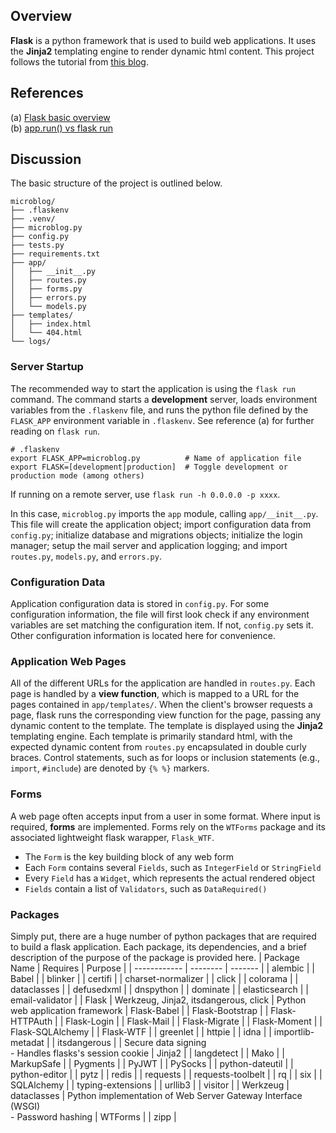 ## Overview
**Flask** is a python framework that is used to build web applications. It uses the **Jinja2** templating engine to render dynamic html content. This project follows the tutorial from [this blog](https://blog.miguelgrinberg.com/post/the-flask-mega-tutorial-part-i-hello-world).

## References
   (a) [Flask basic overview](https://becominghuman.ai/full-stack-web-development-python-flask-javascript-jquery-bootstrap-802dd7d43053)<br>
   (b) [app.run() vs flask run](https://www.twilio.com/blog/how-run-flask-application)

## Discussion
The basic structure of the project is outlined below.
```
microblog/
├── .flaskenv
├── .venv/
├── microblog.py
├── config.py
├── tests.py
├── requirements.txt
├── app/
│   ├── __init__.py
│   ├── routes.py
│   ├── forms.py
│   ├── errors.py
│   └── models.py
├── templates/
│   ├── index.html
│   └── 404.html
└── logs/
```
### Server Startup
The recommended way to start the application is using the `flask run` command. The command starts a **development** server, loads environment variables from the `.flaskenv` file, and runs the python file defined by the `FLASK_APP` environment variable in `.flaskenv`. See reference (a) for further reading on `flask run`.
```
# .flaskenv
export FLASK_APP=microblog.py          # Name of application file
export FLASK=[development|production]  # Toggle development or production mode (among others)
```
If running on a remote server, use `flask run -h 0.0.0.0 -p xxxx`.

In this case, `microblog.py` imports the `app` module, calling `app/__init__.py`. This file will create the application object; import configuration data from `config.py`; initialize database and migrations objects; initialize the login manager; setup the mail server and application logging; and import `routes.py`, `models.py`, and `errors.py`.

### Configuration Data
Application configuration data is stored in `config.py`. For some configuration information, the file will first look check if any environment variables are set matching the configuration item. If not, `config.py` sets it. Other configuration information is located here for convenience.

### Application Web Pages
All of the different URLs for the application are handled in `routes.py`. Each page is handled by a **view function**, which is mapped to a URL for the pages contained in `app/templates/`. When the client's browser requests a page, flask runs the corresponding view function for the page, passing any dynamic content to the template. The template is displayed using the **Jinja2** templating engine. Each template is primarily standard html, with the expected dynamic content from `routes.py` encapsulated in double curly braces. Control statements, such as for loops or inclusion statements (e.g., `import`, `#include`) are denoted by `{% %}` markers.

### Forms
A web page often accepts input from a user in some format. Where input is required, **forms** are implemented. Forms rely on the `WTForms` package and its associated lightweight flask warapper, `Flask_WTF`.
   * The `Form` is the key building block of any web form
   * Each `Form` contains several `Fields`, such as `IntegerField` or `StringField`
   * Every `Field` has a `Widget`, which represents the actual rendered object
   * `Fields` contain a list of `Validators`, such as `DataRequired()`

### Packages
Simply put, there are a huge number of python packages that are required to build a flask application. Each package, its dependencies, and a brief description of the purpose of the package is provided here.
| Package Name | Requires | Purpose |
| ------------ | -------- | ------- |
| alembic | 
| Babel |
| blinker |
| certifi |
| charset-normalizer |
| click |
| colorama |
| dataclasses |
| defusedxml |
| dnspython |
| dominate |
| elasticsearch |
| email-validator |
| Flask | Werkzeug, Jinja2, itsdangerous, click | Python web application framework
| Flask-Babel |
| Flask-Bootstrap |
| Flask-HTTPAuth |
| Flask-Login |
| Flask-Mail |
| Flask-Migrate |
| Flask-Moment |
| Flask-SQLAlchemy |
| Flask-WTF |
| greenlet |
| httpie |
| idna |
| importlib-metadat |
| itsdangerous | | Secure data signing<br> - Handles flasks's session cookie
| Jinja2 | 
| langdetect |
| Mako |
| MarkupSafe |
| Pygments |
| PyJWT |
| PySocks |
| python-dateutil |
| python-editor |
| pytz |
| redis |
| requests |
| requests-toolbelt |
| rq |
| six |
| SQLAlchemy |
| typing-extensions |
| urllib3 |
| visitor |
| Werkzeug | dataclasses | Python implementation of Web Server Gateway Interface (WSGI)<br> - Password hashing
| WTForms |
| zipp |
